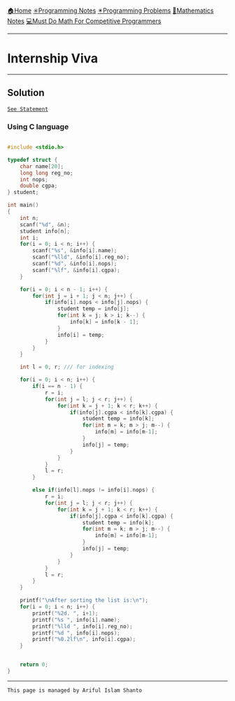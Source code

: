 [🏠Home](https://shanto-swe029.github.io/)
[✳️Programming Notes](https://shanto-swe029.github.io/programmingnotes)
[✴️Programming Problems](https://shanto-swe029.github.io/programmingproblems)
[🔢Mathematics Notes](https://shanto-swe029.github.io/mathematicsnotes)
[💻Must Do Math For Competitive Programmers](https://shanto-swe029.github.io/must-do-math-cp/home)

***

# Internship Viva

***

## Solution

[`See Statement`](https://shanto-swe029.github.io/programmingproblem/internship-viva/statement)



### Using C language

```c

#include <stdio.h>

typedef struct {
    char name[20];
    long long reg_no;
    int nops;
    double cgpa;
} student;

int main()
{
    int n;
    scanf("%d", &n);
    student info[n];
    int i;
    for(i = 0; i < n; i++) {
        scanf("%s", &info[i].name);
        scanf("%lld", &info[i].reg_no);
        scanf("%d", &info[i].nops);
        scanf("%lf", &info[i].cgpa);
    }

    for(i = 0; i < n - 1; i++) {
        for(int j = i + 1; j < n; j++) {
            if(info[i].nops < info[j].nops) {
                student temp = info[j];
                for(int k = j; k > i; k--) {
                    info[k] = info[k - 1];
                }
                info[i] = temp;
            }
        }
    }

    int l = 0, r; /// for indexing

    for(i = 0; i < n; i++) {
        if(i == n - 1) {
            r = i;
            for(int j = l; j < r; j++) {
                for(int k = j + 1; k < r; k++) {
                    if(info[j].cgpa < info[k].cgpa) {
                        student temp = info[k];
                        for(int m = k; m > j; m--) {
                            info[m] = info[m-1];
                        }
                        info[j] = temp;
                    }
                }
            }
            l = r;
        }

        else if(info[l].nops != info[i].nops) {
            r = i;
            for(int j = l; j < r; j++) {
                for(int k = j + 1; k < r; k++) {
                    if(info[j].cgpa < info[k].cgpa) {
                        student temp = info[k];
                        for(int m = k; m > j; m--) {
                            info[m] = info[m-1];
                        }
                        info[j] = temp;
                    }
                }
            }
            l = r;
        }
    }

    printf("\nAfter sorting the list is:\n");
    for(i = 0; i < n; i++) {
        printf("%2d. ", i+1);
        printf("%s ", info[i].name);
        printf("%lld ", info[i].reg_no);
        printf("%d ", info[i].nops);
        printf("%0.2lf\n", info[i].cgpa);
    }


    return 0;
}

```








***

`This page is managed by Ariful Islam Shanto`
